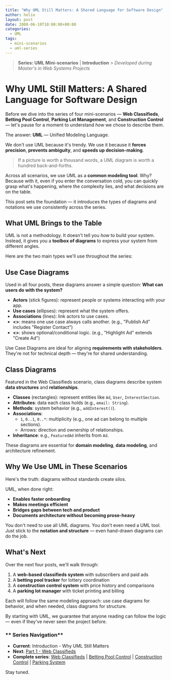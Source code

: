 ```yaml
---
title: "Why UML Still Matters: A Shared Language for Software Design"
author: helio
layout: post
date: 2008-06-10T10:00:00+00:00
categories:
  - UML
tags:
  - mini-scenarios
  - uml-series
---
```


> **Series: UML Mini-scenarios** | **Introduction** > _Developed during Master's in Web Systems Projects_

# Why UML Still Matters: A Shared Language for Software Design

Before we dive into the series of four mini-scenarios — **Web Classifieds**, **Betting Pool Control**, **Parking Lot Management**, and **Construction Control** — let's pause for a moment to understand _how_ we chose to describe them.

The answer: **UML** — Unified Modeling Language.

We don't use UML because it's trendy. We use it because it **forces precision**, **prevents ambiguity**, and **speeds up decision-making**.

> If a picture is worth a thousand words, a UML diagram is worth a hundred back-and-forths.

Across all scenarios, we use UML as a **common modeling tool**. Why? Because with it, even if you enter the conversation cold, you can quickly grasp what's happening, where the complexity lies, and what decisions are on the table.

This post sets the foundation — it introduces the types of diagrams and notations we use consistently across the series.

## What UML Brings to the Table

UML is not a methodology. It doesn't tell you _how_ to build your system. Instead, it gives you a **toolbox of diagrams** to express your system from different angles.

Here are the two main types we'll use throughout the series:

## Use Case Diagrams

Used in all four posts, these diagrams answer a simple question:
**What can users do with the system?**

- **Actors** (stick figures): represent people or systems interacting with your app.
- **Use cases** (ellipses): represent what the system offers.
- **Associations** (lines): link actors to use cases.
- **<<include>>**: means one use case always calls another. (e.g., "Publish Ad" includes "Register Contact")
- **<<extend>>**: shows optional/conditional logic. (e.g., "Highlight Ad" extends "Create Ad")

Use Case Diagrams are ideal for aligning **requirements with stakeholders**. They're not for technical depth — they're for shared understanding.

## Class Diagrams

Featured in the Web Classifieds scenario, class diagrams describe system **data structures** and **relationships**.

- **Classes** (rectangles): represent entities like `Ad`, `User`, `InterestSection`.
- **Attributes**: data each class holds (e.g., `email: String`).
- **Methods**: system behavior (e.g., `addInterest()`).
- **Associations**:
  - `1`, `0..1`, `0..*`: multiplicity (e.g., one ad can belong to multiple sections).
  - Arrows: direction and ownership of relationships.
- **Inheritance**: e.g., `FeaturedAd` inherits from `Ad`.

These diagrams are essential for **domain modeling**, **data modeling**, and architecture refinement.

## Why We Use UML in These Scenarios

Here's the truth: diagrams without standards create silos.

UML, when done right:

- **Enables faster onboarding**
- **Makes meetings efficient**
- **Bridges gaps between tech and product**
- **Documents architecture without becoming prose-heavy**

You don't need to use all UML diagrams. You don't even need a UML tool. Just stick to the **notation and structure** — even hand-drawn diagrams can do the job.

## What's Next

Over the next four posts, we'll walk through:

1. A **web-based classifieds system** with subscribers and paid ads
2. A **betting pool tracker** for lottery coordination
3. A **construction control system** with price history and comparisons
4. A **parking lot manager** with ticket printing and billing

Each will follow the same modeling approach: use case diagrams for behavior, and when needed, class diagrams for structure.

By starting with UML, we guarantee that anyone reading can follow the logic — even if they've never seen the project before.

### ** Series Navigation**

- **Current**: Introduction - Why UML Still Matters
- **Next**: [Part 1 - Web Classifieds](../2008-06-13-minicenario-classificados-na-web/)
- **Complete series**: [Web Classifieds](../2008-06-13-minicenario-classificados-na-web/) | [Betting Pool Control](../2008-06-17-minicenario-controle-de-bolao/) | [Construction Control](../2008-06-21-minicenario-controle-de-obras/) | [Parking System](../2008-06-25-diagrama-de-casos-de-uso-estacionamento/)

Stay tuned.
